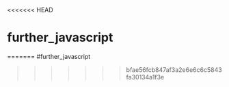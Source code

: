 <<<<<<< HEAD
# further_javascript
=======
#further_javascript
>>>>>>> bfae56fcb847af3a2e6e6c6c5843fa30134a1f3e
